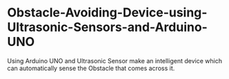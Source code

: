 # Obstacle-Avoiding-Device-using-Ultrasonic-Sensors-and-Arduino-UNO
Using Arduino UNO and Ultrasonic Sensor make an intelligent device which can automatically sense the Obstacle that comes across it.
